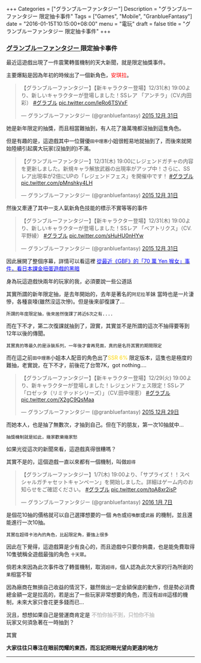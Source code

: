 +++
Categories = ["グランブルーファンタジー"]
Description = "グランブルーファンタジー 限定抽卡事件"
Tags = ["Games", "Mobile", "GranblueFantasy"]
date = "2016-01-15T10:15:00+08:00"
menu = "電玩"
draft = false
title = "グランブルーファンタジー 限定抽卡事件"
+++


### <a href="http://granbluefantasy.jp/">グランブルーファンタジー </a> 限定抽卡事件

最近這遊戲出現了一件震驚轉蛋機制的天大新聞，就是限定抽獎事件。

主要爆點是因為年初的時候出了一個新角色，<font color="red">安琪拉</font>。

<blockquote class="twitter-tweet" lang="zh-tw"><p lang="ja" dir="ltr">【グランブルーファンタジー】【新キャラクター登場】12/31(木) 19:00より、新しいキャラクターが登場しました！SSレア 「アンチラ」（CV.内田彩） <a href="https://twitter.com/hashtag/%E3%82%B0%E3%83%A9%E3%83%96%E3%83%AB?src=hash">#グラブル</a> <a href="https://t.co/leRo6TSVxF">pic.twitter.com/leRo6TSVxF</a></p>&mdash; グランブルーファンタジー (@granbluefantasy) <a href="https://twitter.com/granbluefantasy/status/682503656147566592">2015 12月 31日</a></blockquote>
<script async src="//platform.twitter.com/widgets.js" charset="utf-8"></script>

她是新年限定的抽獎，而且相當難抽到，有人花了幾萬塊都沒抽到這隻角色。

但是有趣的是，這遊戲其中一位聲優`田中理惠`小姐很輕易地就抽到了，而後來就開始陸續引起廣大玩家(沒抽到的)不滿。

<blockquote class="twitter-tweet" lang="zh-tw"><p lang="ja" dir="ltr">【グランブルーファンタジー】12/31(木) 19:00にレジェンドガチャの内容を更新しました。新規キャラ解放武器の出現率がアップ中！さらに、SSレア出現率が2倍にUPの「レジェンドフェス」を開催中です！ <a href="https://twitter.com/hashtag/%E3%82%B0%E3%83%A9%E3%83%96%E3%83%AB?src=hash">#グラブル</a> <a href="https://t.co/pMnshky4LH">pic.twitter.com/pMnshky4LH</a></p>&mdash; グランブルーファンタジー (@granbluefantasy) <a href="https://twitter.com/granbluefantasy/status/682503172770795520">2015 12月 31日</a></blockquote>
<script async src="//platform.twitter.com/widgets.js" charset="utf-8"></script>

然後又牽連了其中一支人氣新角色技能的標示不實等等的事件

<blockquote class="twitter-tweet" lang="zh-tw"><p lang="ja" dir="ltr">【グランブルーファンタジー】【新キャラクター登場】12/31(木) 19:00より、新しいキャラクターが登場しました！SSレア 「ベアトリクス」（CV.平野綾） <a href="https://twitter.com/hashtag/%E3%82%B0%E3%83%A9%E3%83%96%E3%83%AB?src=hash">#グラブル</a> <a href="https://t.co/sHuHU0nHYw">pic.twitter.com/sHuHU0nHYw</a></p>&mdash; グランブルーファンタジー (@granbluefantasy) <a href="https://twitter.com/granbluefantasy/status/682503571527487488">2015 12月 31日</a></blockquote>
<script async src="//platform.twitter.com/widgets.js" charset="utf-8"></script>

因此展開了整個序幕，詳情可以看這裡 [<font color="blue">從最近《GBF》的「70 萬 Yen 猴女」事件，看日本課金扭蛋遊戲的黑暗 </font>](http://unwire.hk/2016/01/08/123-6/game-channel/)

身為玩這遊戲快兩年的玩家的我，必須要說一些公道話

其實所謂的新年限定抽，是去年開始的，去年是著名的`阿尼拉`羊妹
當時也是一片淒慘，各種哀嚎(雖然沒這次慘)。但是後來卻復課了...

	所謂的年度限定抽，後來居然復課了將近6次之有....
	
而在下不才，第二次復課就抽到了，證實，其實並不是所謂的這次不抽得要等到12年以後的傳聞。
	
	其實真的等最久的是泳裝系列，一年後才會再見面，真的是名符其實的期間限定
	
而在這之前`田中理惠`小姐本人配音的角色出了<font color="gold">SSR 6% </font>限定版本，這隻也是極度的難抽，老實說，在下不才，前後花了台幣7K，got nothing....

<blockquote class="twitter-tweet" lang="zh-tw"><p lang="ja" dir="ltr">【グランブルーファンタジー】【新キャラクター登場】12/29(火) 19:00より、新キャラクターが登場しました！レジェンドフェス限定！SSレア 「ロゼッタ（リミテッドシリーズ）」（CV.田中理恵） <a href="https://twitter.com/hashtag/%E3%82%B0%E3%83%A9%E3%83%96%E3%83%AB?src=hash">#グラブル</a> <a href="https://t.co/X2gC9QsMaa">pic.twitter.com/X2gC9QsMaa</a></p>&mdash; グランブルーファンタジー (@granbluefantasy) <a href="https://twitter.com/granbluefantasy/status/681776949413281792">2015 12月 29日</a></blockquote>
<script async src="//platform.twitter.com/widgets.js" charset="utf-8"></script>

而她本人，也是抽了無數次，才抽到自己。但在下的朋友，第一次10抽就中...
	
	抽獎機制就是如此，幾家歡樂幾家愁
	
如果光從這次的新聞來看，這遊戲真得很糟嗎？

其實不是的，這個遊戲一直以來都有一個機制，叫做`超得`

<blockquote class="twitter-tweet" lang="zh-tw"><p lang="ja" dir="ltr">【グランブルーファンタジー】1/7(木) 19:00より、「サプライズ！！スペシャルガチャセットキャンペーン」を開始しました。詳細はゲーム内のお知らせをご確認ください。 <a href="https://twitter.com/hashtag/%E3%82%B0%E3%83%A9%E3%83%96%E3%83%AB?src=hash">#グラブル</a> <a href="https://t.co/toA8xr2isP">pic.twitter.com/toA8xr2isP</a></p>&mdash; グランブルーファンタジー (@granbluefantasy) <a href="https://twitter.com/granbluefantasy/status/685039226736398336">2016 1月 7日</a></blockquote>
<script async src="//platform.twitter.com/widgets.js" charset="utf-8"></script>

是個花10抽的價格就可以自己選擇想要的一個 `角色`或`招喚獸`或`武器` 的機制，並且還能進行一次10抽。

	其實在超得卡池內的角色，比起限定角，要強上很多

因此在下覺得，這遊戲算是少有良心的，而且遊戲中只要你夠農，也是能免費取得10隻號稱全遊戲最強的角色 `十天眾`。

倘若未來因為此次事件改了轉蛋機制，取消`超得`，個人認為此次大家的行為所創的`果`相當不智

因為廠商在無損自己收益的情況下，雖然做出一定金額保底的動作，但是勢必消費總金額一定是拉高的，若是出了一些玩家非常想要的角色，而沒有`超得`這樣的機制，未來大家只會花更多錢而已...

況且，想想如果自己是營運商肯定是 **<font color="silver">不怕你抽不到，只怕你不抽</font>**  
玩家又何須急著在一時抽到？ 

其實

**大家往往只專注在眼前閃耀的東西，而忘記把眼光望向更遠的地方**
***